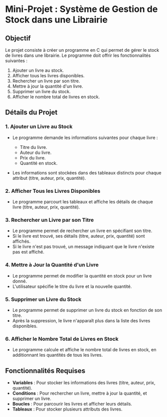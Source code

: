 # Mini-Projet : Système de Gestion de Stock dans une Librairie

## Objectif
Le projet consiste à créer un programme en C qui permet de gérer le stock de livres dans une librairie. Le programme doit offrir les fonctionnalités suivantes :
1. Ajouter un livre au stock.
2. Afficher tous les livres disponibles.
3. Rechercher un livre par son titre.
4. Mettre à jour la quantité d'un livre.
5. Supprimer un livre du stock.
6. Afficher le nombre total de livres en stock.

## Détails du Projet

### 1. Ajouter un Livre au Stock

- Le programme demande les informations suivantes pour chaque livre :
    - Titre du livre.
    - Auteur du livre.
    - Prix du livre.
    - Quantité en stock.

- Les informations sont stockées dans des tableaux distincts pour chaque attribut (titre, auteur, prix, quantité).

### 2. Afficher Tous les Livres Disponibles

- Le programme parcourt les tableaux et affiche les détails de chaque livre (titre, auteur, prix, quantité).

### 3. Rechercher un Livre par son Titre

- Le programme permet de rechercher un livre en spécifiant son titre.
- Si le livre est trouvé, ses détails (titre, auteur, prix, quantité) sont affichés.
- Si le livre n'est pas trouvé, un message indiquant que le livre n'existe pas est affiché.

### 4. Mettre à Jour la Quantité d'un Livre

- Le programme permet de modifier la quantité en stock pour un livre donné.
- L'utilisateur spécifie le titre du livre et la nouvelle quantité.

### 5. Supprimer un Livre du Stock

- Le programme permet de supprimer un livre du stock en fonction de son titre.
- Après la suppression, le livre n'apparaît plus dans la liste des livres disponibles.

### 6. Afficher le Nombre Total de Livres en Stock

- Le programme calcule et affiche le nombre total de livres en stock, en additionnant les quantités de tous les livres.

## Fonctionnalités Requises

- **Variables** : Pour stocker les informations des livres (titre, auteur, prix, quantité).
- **Conditions** : Pour rechercher un livre, mettre à jour la quantité, et supprimer un livre.
- **Boucles** : Pour parcourir les livres et afficher leurs détails.
- **Tableaux** : Pour stocker plusieurs attributs des livres.

